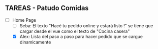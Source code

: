 ## TAREAS - Patudo Comidas

- [ ] Home Page
    - [ ] Seba: El texto "Hacé tu pedido online y estará listo !" se tiene que cargar desde el vue como el texto de "Cocina casera"
    - [x] Alex: Lista del paso a paso para hacer pedido que se cargue dinamicamente